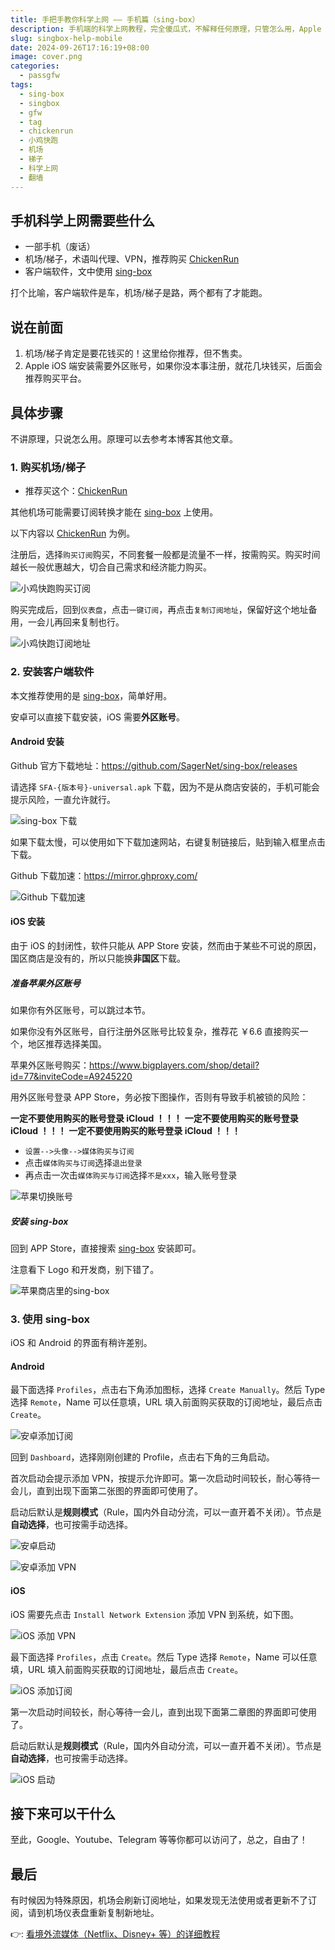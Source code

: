 ```yaml
---
title: 手把手教你科学上网 —— 手机篇（sing-box）
description: 手机端的科学上网教程，完全傻瓜式，不解释任何原理，只管怎么用，Apple & Android 通用，无需付费购买软件。
slug: singbox-help-mobile
date: 2024-09-26T17:16:19+08:00
image: cover.png
categories:
  - passgfw
tags:
  - sing-box
  - singbox
  - gfw
  - tag
  - chickenrun
  - 小鸡快跑
  - 机场
  - 梯子
  - 科学上网
  - 翻墙
---
```


## 手机科学上网需要些什么

- 一部手机（废话）
- 机场/梯子，术语叫代理、VPN，推荐购买 [ChickenRun](https://ccv2.xiaojikp.pro/#/register?code=tqB3FCup)
- 客户端软件，文中使用 [sing-box](https://github.com/SagerNet/sing-box)

打个比喻，客户端软件是车，机场/梯子是路，两个都有了才能跑。

## 说在前面

1. 机场/梯子肯定是要花钱买的！这里给你推荐，但不售卖。
2. Apple iOS 端安装需要外区账号，如果你没本事注册，就花几块钱买，后面会推荐购买平台。

## 具体步骤

不讲原理，只说怎么用。原理可以去参考本博客其他文章。

### 1. 购买机场/梯子

- 推荐买这个：[ChickenRun](https://ccv2.xiaojikp.pro/#/register?code=tqB3FCup)

其他机场可能需要订阅转换才能在 [sing-box](https://github.com/SagerNet/sing-box) 上使用。

以下内容以 [ChickenRun](https://ccv2.xiaojikp.pro/#/register?code=tqB3FCup) 为例。

注册后，选择`购买订阅`购买，不同套餐一般都是流量不一样，按需购买。购买时间越长一般优惠越大，切合自己需求和经济能力购买。

![小鸡快跑购买订阅](chickenrun-1.jpg)

购买完成后，回到`仪表盘`，点击`一键订阅`，再点击`复制订阅地址`，保留好这个地址备用，一会儿再回来复制也行。

![小鸡快跑订阅地址](chickenrun-2.jpg)

### 2. 安装客户端软件

本文推荐使用的是 [sing-box](https://github.com/SagerNet/sing-box)，简单好用。

安卓可以直接下载安装，iOS 需要**外区账号**。

#### Android 安装

Github 官方下载地址：<https://github.com/SagerNet/sing-box/releases>

请选择 `SFA-{版本号}-universal.apk` 下载，因为不是从商店安装的，手机可能会提示风险，一直允许就行。

![sing-box 下载](singbox-dl.jpg)

如果下载太慢，可以使用如下下载加速网站，右键复制链接后，贴到输入框里点击下载。

Github 下载加速：<https://mirror.ghproxy.com/>

![Github 下载加速](ghproxy.jpg)

#### iOS 安装

由于 iOS 的封闭性，软件只能从 APP Store 安装，然而由于某些不可说的原因，国区商店是没有的，所以只能换**非国区**下载。

##### 准备苹果外区账号

如果你有外区账号，可以跳过本节。

如果你没有外区账号，自行注册外区账号比较复杂，推荐花 ￥6.6 直接购买一个，地区推荐选择美国。

苹果外区账号购买：<https://www.bigplayers.com/shop/detail?id=77&inviteCode=A9245220>

用外区账号登录 APP Store，务必按下图操作，否则有导致手机被锁的风险：

**一定不要使用购买的账号登录 iCloud ！！！**
**一定不要使用购买的账号登录 iCloud ！！！**
**一定不要使用购买的账号登录 iCloud ！！！**

- `设置-->头像-->媒体购买与订阅`
- 点击`媒体购买与订阅`选择`退出登录`
- 再点击一次击`媒体购买与订阅`选择`不是xxx`，输入账号登录

![苹果切换账号](apple.jpg)

##### 安装 sing-box

回到 APP Store，直接搜索 [sing-box](https://apps.apple.com/us/app/sing-box/id6451272673) 安装即可。

注意看下 Logo 和开发商，别下错了。

![苹果商店里的sing-box](singbox-app-store.jpg)

### 3. 使用 sing-box

iOS 和 Android 的界面有稍许差别。

#### Android

最下面选择 `Profiles`，点击右下角添加图标，选择 `Create Manually`。然后 Type 选择 `Remote`，Name 可以任意填，URL 填入前面购买获取的订阅地址，最后点击 `Create`。

![安卓添加订阅](singbox-android-2.jpg)

回到 `Dashboard`，选择刚刚创建的 Profile，点击右下角的三角启动。

首次启动会提示添加 VPN，按提示允许即可。第一次启动时间较长，耐心等待一会儿，直到出现下面第二张图的界面即可使用了。

启动后默认是**规则模式**（Rule，国内外自动分流，可以一直开着不关闭）。节点是**自动选择**，也可按需手动选择。

![安卓启动](singbox-android-3.jpg)

![安卓添加 VPN](singbox-android-1.jpg)

#### iOS

iOS 需要先点击 `Install Network Extension` 添加 VPN 到系统，如下图。

![iOS 添加 VPN](singbox-ios-1.jpg)

最下面选择 `Profiles`，点击 `Create`。然后 Type 选择 `Remote`，Name 可以任意填，URL 填入前面购买获取的订阅地址，最后点击 `Create`。

![iOS 添加订阅](singbox-ios-2.jpg)

第一次启动时间较长，耐心等待一会儿，直到出现下面第二章图的界面即可使用了。

启动后默认是**规则模式**（Rule，国内外自动分流，可以一直开着不关闭）。节点是**自动选择**，也可按需手动选择。

![iOS 启动](singbox-ios-3.jpg)

## 接下来可以干什么

至此，Google、Youtube、Telegram 等等你都可以访问了，总之，自由了！

## 最后

有时候因为特殊原因，机场会刷新订阅地址，如果发现无法使用或者更新不了订阅，请到机场仪表盘重新复制新地址。

👉: [看境外流媒体（Netflix、Disney+ 等）的详细教程](/p/netflix-help/)
